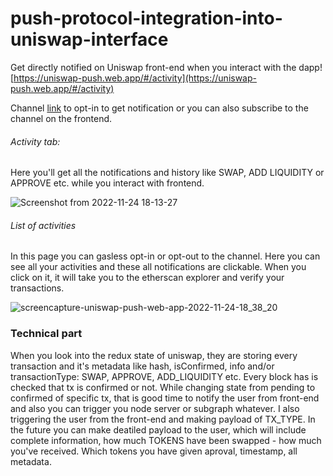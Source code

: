# push-protocol-integration-into-uniswap-interface
Get directly notified on Uniswap front-end when you interact with the dapp!  [https://uniswap-push.web.app/#/activity](https://uniswap-push.web.app/#/activity)

Channel [link](staging.push.org/#/channels?channel=0xEc025780fa9430Ce759bAB7E865Faf5Fa8b2C6E2) to opt-in to get notification or you can also subscribe to the channel on the frontend.

###### Activity tab:
Here you'll get all the notifications and history like SWAP, ADD LIQUIDITY or APPROVE etc. while you interact with frontend.

![Screenshot from 2022-11-24 18-13-27](https://user-images.githubusercontent.com/42214791/203793118-af9d6aa9-5e95-4aa1-8897-eeacf24c2a68.png)


###### List of activities
In this page you can gasless opt-in or opt-out to the channel.
Here you can see all your activities and these all notifications are clickable. When you click on it, it will take you to the etherscan explorer and verify your transactions.

![screencapture-uniswap-push-web-app-2022-11-24-18_38_20](https://user-images.githubusercontent.com/42214791/203798108-cbc75ea1-c73f-443e-b0b7-aef07b46b7d7.png)


### Technical part
When you look into the redux state of uniswap, they are storing every transaction and it's metadata like hash, isConfirmed, info and/or transactionType: SWAP, APPROVE, ADD_LIQUIDITY etc. Every block has is checked that tx is confirmed or not. While changing state from pending to confirmed of specific tx, that is good time to notify the user from front-end and also you can trigger you node server or subgraph whatever. 
I also triggering the user from the front-end and making payload of TX_TYPE. In the future you can make deatiled payload to the user, which will include complete information, how much TOKENS have been swapped - how much you've received. Which tokens you have given aproval, timestamp, all metadata.

